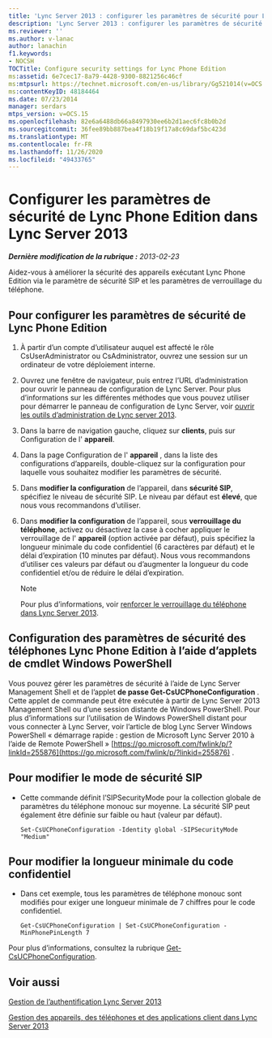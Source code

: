 ```yaml
---
title: 'Lync Server 2013 : configurer les paramètres de sécurité pour Lync Phone Edition'
description: 'Lync Server 2013 : configurer les paramètres de sécurité pour Lync Phone Edition.'
ms.reviewer: ''
ms.author: v-lanac
author: lanachin
f1.keywords:
- NOCSH
TOCTitle: Configure security settings for Lync Phone Edition
ms:assetid: 6e7cec17-8a79-4428-9300-8821256c46cf
ms:mtpsurl: https://technet.microsoft.com/en-us/library/Gg521014(v=OCS.15)
ms:contentKeyID: 48184464
ms.date: 07/23/2014
manager: serdars
mtps_version: v=OCS.15
ms.openlocfilehash: 82e6a6488db66a8497930ee6b2d1aec6fc8b0b2d
ms.sourcegitcommit: 36fee89bb887bea4f18b19f17a8c69daf5bc423d
ms.translationtype: MT
ms.contentlocale: fr-FR
ms.lasthandoff: 11/26/2020
ms.locfileid: "49433765"
---
```

# <a name="configure-security-settings-for-lync-phone-edition-in-lync-server-2013"></a>Configurer les paramètres de sécurité de Lync Phone Edition dans Lync Server 2013

<div data-xmlns="http://www.w3.org/1999/xhtml">

<div class="topic" data-xmlns="http://www.w3.org/1999/xhtml" data-msxsl="urn:schemas-microsoft-com:xslt" data-cs="https://msdn.microsoft.com/">

<div data-asp="https://msdn2.microsoft.com/asp">



</div>

<div id="mainSection">

<div id="mainBody">

<span> </span>

_**Dernière modification de la rubrique :** 2013-02-23_

Aidez-vous à améliorer la sécurité des appareils exécutant Lync Phone Edition via le paramètre de sécurité SIP et les paramètres de verrouillage du téléphone.

<div>

## <a name="to-configure-security-settings-for-lync-phone-edition"></a>Pour configurer les paramètres de sécurité de Lync Phone Edition

1.  À partir d’un compte d’utilisateur auquel est affecté le rôle CsUserAdministrator ou CsAdministrator, ouvrez une session sur un ordinateur de votre déploiement interne.

2.  Ouvrez une fenêtre de navigateur, puis entrez l’URL d’administration pour ouvrir le panneau de configuration de Lync Server. Pour plus d’informations sur les différentes méthodes que vous pouvez utiliser pour démarrer le panneau de configuration de Lync Server, voir [ouvrir les outils d’administration de Lync server 2013](lync-server-2013-open-lync-server-administrative-tools.md).

3.  Dans la barre de navigation gauche, cliquez sur **clients**, puis sur Configuration de l' **appareil**.

4.  Dans la page Configuration de l' **appareil** , dans la liste des configurations d’appareils, double-cliquez sur la configuration pour laquelle vous souhaitez modifier les paramètres de sécurité.

5.  Dans **modifier la configuration** de l’appareil, dans **sécurité SIP**, spécifiez le niveau de sécurité SIP. Le niveau par défaut est **élevé**, que nous vous recommandons d’utiliser.

6.  Dans **modifier la configuration** de l’appareil, sous **verrouillage du téléphone**, activez ou désactivez la case à cocher appliquer le verrouillage de l' **appareil** (option activée par défaut), puis spécifiez la longueur minimale du code confidentiel (6 caractères par défaut) et le délai d’expiration (10 minutes par défaut). Nous vous recommandons d’utiliser ces valeurs par défaut ou d’augmenter la longueur du code confidentiel et/ou de réduire le délai d’expiration.
    
    <div>
    

    > [!NOTE]  
    > Pour plus d’informations, voir <A href="lync-server-2013-enforce-phone-locking.md">renforcer le verrouillage du téléphone dans Lync Server 2013</A>.

    
    </div>

</div>

<div>

## <a name="configuring-security-settings-for-lync-phone-edition-phones-by-using-windows-powershell-cmdlets"></a>Configuration des paramètres de sécurité des téléphones Lync Phone Edition à l’aide d’applets de cmdlet Windows PowerShell

Vous pouvez gérer les paramètres de sécurité à l’aide de Lync Server Management Shell et de l’applet **de passe Get-CsUCPhoneConfiguration** . Cette applet de commande peut être exécutée à partir de Lync Server 2013 Management Shell ou d’une session distante de Windows PowerShell. Pour plus d’informations sur l’utilisation de Windows PowerShell distant pour vous connecter à Lync Server, voir l’article de blog Lync Server Windows PowerShell « démarrage rapide : gestion de Microsoft Lync Server 2010 à l’aide de Remote PowerShell » [https://go.microsoft.com/fwlink/p/?linkId=255876](https://go.microsoft.com/fwlink/p/?linkid=255876) .

<div>

## <a name="to-modify-the-sip-security-mode"></a>Pour modifier le mode de sécurité SIP

  - Cette commande définit l’SIPSecurityMode pour la collection globale de paramètres du téléphone monouc sur moyenne. La sécurité SIP peut également être définie sur faible ou haut (valeur par défaut).
    
        Set-CsUCPhoneConfiguration -Identity global -SIPSecurityMode "Medium"

</div>

<div>

## <a name="to-modify-the-minimum-pin-length"></a>Pour modifier la longueur minimale du code confidentiel

  - Dans cet exemple, tous les paramètres de téléphone monouc sont modifiés pour exiger une longueur minimale de 7 chiffres pour le code confidentiel.
    
        Get-CsUCPhoneConfiguration | Set-CsUCPhoneConfiguration -MinPhonePinLength 7

</div>

Pour plus d’informations, consultez la rubrique [Get-CsUCPhoneConfiguration](https://docs.microsoft.com/powershell/module/skype/Get-CsUCPhoneConfiguration).

</div>

<div>

## <a name="see-also"></a>Voir aussi


[Gestion de l’authentification Lync Server 2013](lync-server-2013-managing-lync-server-authentication.md)  


[Gestion des appareils, des téléphones et des applications client dans Lync Server 2013](lync-server-2013-managing-devices-phones-and-client-applications.md)  
  

</div>

</div>

<span> </span>

</div>

</div>

</div>

